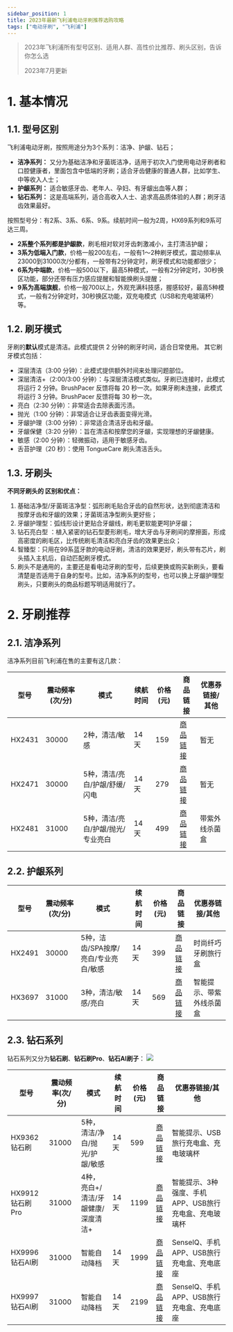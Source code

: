```yaml
---
sidebar_position: 1
title: 2023年最新飞利浦电动牙刷推荐选购攻略
tags: ["电动牙刷", "飞利浦"]
---
```


> 2023年飞利浦所有型号区别、适用人群、高性价比推荐、刷头区别，告诉你怎么选
> 
> 2023年7月更新

# 1. 基本情况
## 1.1. 型号区别

飞利浦电动牙刷，按照用途分为3个系列：洁净、护龈、钻石；
- **洁净系列：** 又分为基础洁净和牙菌斑洁净，适用于初次入门使用电动牙刷者和口腔健康者，里面包含中低端的牙刷；适合牙齿健康的普通人群，比如学生、中等收入人士；
- **护龈系列：** 适合敏感牙齿、老年人、孕妇、有牙龈出血等人群；
- **钻石系列：** 这是高端系列，适合高收入人士、追求高品质体验的人群；刷牙洁齿效果最好。

按照型号分：有2系、3系、6系、9系。续航时间一般为2周，HX69系列和9系可达三周。
- **2系整个系列都是护龈款**，刷毛相对软对牙齿刺激减小，主打清洁护龈；
- **3系为低端入门款**，价格一般200左右，一般有1～2种刷牙模式，震动频率从23000到31000次/分都有，一般带有2分钟定时，刷牙模式和功能都很少；
- **6系为中端款**，价格一般500以下，最高5种模式，一般有2分钟定时，30秒换区功能，部分还带有压力感应提醒和智能换刷头提醒；
- **9系为高端旗舰**，价格一般700以上，外观充满科技感，握感较好，最高5种模式，一般有2分钟定时，30秒换区功能，双充电模式（USB和充电玻璃杯）等。

## 1.2. 刷牙模式

牙刷的**默认**模式是清洁。此模式提供 2 分钟的刷牙时间，适合日常使用。
其它刷牙模式包括：
- 深层清洁（3:00 分钟）：此模式提供额外时间来处理问题部位。
- 深层清洁+（2:00/3:00 分钟）：与深层清洁模式类似。牙刷已连接时，此模式将运行 2 分钟。BrushPacer 反馈将每 20 秒一次。如果牙刷未连接，此模式将运行 3 分钟。BrushPacer 反馈将每 30 秒一次。
- 亮白（2:30 分钟）：非常适合去除表面污渍。
- 抛光（1:00 分钟）：非常适合让牙齿表面变得光滑。
- 牙龈护理（3:00 分钟）：非常适合清洁牙齿和牙龈。
- 牙龈保健（3:20 分钟）：旨在清洁和按摩您的牙龈，实现理想的牙龈健康。
- 敏感（2:00 分钟）：轻微振动，适用于敏感牙齿。
- 舌苔护理（20 秒）：使用 TongueCare 刷头清洁舌头。

## 1.3. 牙刷头

**不同牙刷头的 区别和优点：**
1. 基础洁净型/牙菌斑洁净型：弧形刷毛贴合牙齿的自然形状，达到彻底清洁和按摩牙齿和牙龈的效果；牙菌斑洁净型刷头更好些；
2. 牙龈护理型：弧线形设计更贴合牙龈线，刷毛更软能更呵护牙龈；
3. 钻石亮白型 ：植入紧密的钻石型菱形刷毛，增大牙齿与牙刷间的摩擦面，形成高密度的刷毛区，比传统刷毛清洁和亮白牙齿的效果更出众；
4. 智臻型：只用在99系蓝牙款的电动牙刷，清洁的效果更好，刷头带有芯片，刷头插入主机后，自动匹配刷牙模式。
5. 刷头不是通用的，主要还是看电动牙刷的型号，后续更换或购买新刷头，要看清楚是否适用于自身的型号。比如，洁净系列的型号，也可以换上牙龈护理型刷头，只要刷头的商品标题写明适用就行了。

# 2. 牙刷推荐
## 2.1. 洁净系列

洁净系列目前飞利浦在售的主要有这几款：

| 型号   | 震动频率(次/分) | 模式                          | 续航时间 | 价格(元) | 商品链接                                                                                                                                                                                                                                                                                                                                                                                                                                       | 优惠券链接/其他|
| ------ | --------------- | ----------------------------- | -------- | -------- | ---------------------------------------------------------------------------------------------------------------------------------------------------------------------------------------------------------------------------------------------------------------------------------------------------------------------------------------------------------------------------------------------------------------------------------------------- | ---------- |
| HX2431 | 30000           | 2种，清洁/敏感                | 14天     | 159      | [商品链接](https://union-click.jd.com/jdc?e=618%7Cpc%7C&p=JF8BAREJK1olXwQAV15fDU4SC18IGloUXQMKU11aCUInRzBQRQQlBENHFRxWFlVPRjtUBABAQlRcCEBdCUoWA2oAHFgSXA8dDRsBVXtCf29XcwJdGGQFNlhVbxVKAAwPfytTUQoyVW5eCUsUC2cAHl4WbTYCU24fZpOFrLuxg4yRyhpcCAuEjdzDvekMK1olXQELXVhVDUMeAmkPHGsSXQ8yjePv3NSh1OyKK2slXjYFVFdJDjlWUXsOaWslXTYBZF5cCEMVAm0LG1wRQQYAXV1ZDFcXBGYBHVMQVQAAV1hbOEkWAmsBK2slPQ5pMDsCeCBUU2dJWh8XKUJUVDsjeh5pbW1qbl1XCU1HUh0LUiJTXSdzfms) | 暂无       |
| HX2471 | 30000           | 5种，清洁/亮白/护龈/舒缓/闪电 | 14天     | 279   | [商品链接](https://union-click.jd.com/jdc?e=618%7Cpc%7C&p=JF8BAREJK1olXwQGUV5VD0oWAl8IGloUXQMAVVZYCEMnRzBQRQQlBENHFRxWFlVPRjtUBABAQlRcCEBdCUoWA2oKGlMQXQ4dDRsBVXsNYhFMWT4WKWUHADgZUkt_UD19Yj9TUQoyVW5eCUsUC2cAHl4WbTYCU24fZpOFrLuxg4yRyhpcCAuEjdzDvekMK1olXQELXVhVDEseBmwMH2sSXQ8yjePv3NSh1OyKK2slXjYFVFdJDjlWUXsOaWslXTYBZF5cCEMUBmgKH1MVQQYFV1ldClcXBGYBHVMRXQ8CV1tVOEkWAmsBK2slJmRRHCI0UhBnXA19SAB9VVwHMF1UYCwUbT1wZQxDNm9DUig1ag1SRAdzb2s) | 暂无       |
| HX2481     |    31000    |     5种，清洁/亮白/护龈/抛光/专业亮白      |      14天    |      499    |        [商品链接](https://union-click.jd.com/jdc?e=618%7Cpc%7C&p=JF8BAREJK1olXwQGUV5VD0oWAl8IGloUWA8GVV9bDkonRzBQRQQlBENHFRxWFlVPRjtUBABAQlRcCEBdCUoWBmYMGloTWwcdDRsBVXtNWhB4Zyt9O2RrBAFbVhhlHQRLQgtlUQoyVW5eCUsUC2cAHl4WbTYCU24fZpOFrLuxg4yRyhpcCAuEjdzDvekMK1olXQELXVhVDE4VA2cIH2sSXQ8yjePv3NSh1OyKK2slXjYFVFdJDjlWUXsOaWslXTYBZF5cCEIeA28AElwcQQYAU11eDlcXBGYBHVMRWAUKXVhYOEkWAmsBK2slWwICVFs5cx90emtBWl1yXAdpFwYnSjBhbW1PSD50AwIDDj02DQlLRw9fc2s)                                                                                                                                                                                                                                                                                                                                                                                                                                 |    带紫外线杀菌盒        |

## 2.2. 护龈系列

| 型号   | 震动频率(次/分) | 模式                          | 续航时间 | 价格(元) | 商品链接                                                                                                                                                                                                                                                                                                                                                                                                                                       | 优惠券链接/其他|
| ------ | --------------- | ----------------------------- | -------- | -------- | ---------------------------------------------------------------------------------------------------------------------------------------------------------------------------------------------------------------------------------------------------------------------------------------------------------------------------------------------------------------------------------------------------------------------------------------------- | ---------- |
| HX2491 | 30000           | 5种，洁齿/SPA按摩/亮白/专业亮白/敏感            | 14天     | 399      | [商品链接](https://union-click.jd.com/jdc?e=618%7Cpc%7C&p=JF8BAREJK1olXwQGUV5VD0oWAl8IGloUWQIGV1hfDksnRzBQRQQlBENHFRxWFlVPRjtUBABAQlRcCEBdCUoWB2sMGF0XWwYdDRsBVXtLXnFUeV0UJ2Z0MicPVhZCWRpXYlh1UQoyVW5eCUsUC2cAHl4WbTYCU24fZpOFrLuxg4yRyhpcCAuEjdzDvekMK1olXQELXVdeAUoSAG4OHWsSXQ8yjePv3NSh1OyKK2slXjYFVFdJDjlWUXsOaWslXTYBZF5cCEIeCm0MHloUQQYHUVdfCVcXBGYBElgcXAQKU1dZOEkWAmsBK2slKHtcDVoWQAl1BxJLUyNsPXILMFsaTUJIbW17ZFpxKWZxLjxUbzN3Qm9aZ2s) | 时尚纤巧牙刷旅行盒       |
| HX3697 | 31000           | 3种，清洁/敏感/亮白 | 14天     | 569   | [商品链接](https://union-click.jd.com/jdc?e=618%7Cpc%7C&p=JF8BAREJK1olXwQGUV5VD0oWAl8IGloUXQ8LVlhZCEsnRzBQRQQlBENHFRxWFlVPRjtUBABAQlRcCEBdCUoWA2YBGV0RXQYdDRsBVXtAYixWTx9WAWRSHFguaCpucGhaYR5DUQoyVW5eCUsUC2cAHl4WbTYCU24fZpOFrLuxg4yRyhpcCAuEjdzDvekMK1olXQELXVdeAUgXAmcPGGsSXQ8yjePv3NSh1OyKK2slXjYFVFdJDjlWUXsOaWslXTYBZF5cCEMTAm0MH1wTQQYAXVdfD1cXBGYBElgcXgcLUVlZOEkWAmsBK2slX1lkMF0EXxMeZzBjHglRCkR5Lz8_cRkQbW1aXDp2KWFQH1cmCi5RQTFARGs) | 智能提示、带紫外线杀菌盒       |

## 2.3. 钻石系列

钻石系列又分为**钻石刷**、**钻石刷Pro**、**钻石AI刷子**：
![](https://pic.ziyuan.wang/2023/07/09/c80b480a858cd.png)

| 型号   | 震动频率(次/分) | 模式                               | 续航时间 | 价格(元) | 商品链接                                                                                                                                                                                                                                                                                                                                                                                                                                       | 优惠券链接/其他                                       |
| ------ | --------------- | ---------------------------------- | -------- | -------- | ---------------------------------------------------------------------------------------------------------------------------------------------------------------------------------------------------------------------------------------------------------------------------------------------------------------------------------------------------------------------------------------------------------------------------------------------- | ----------------------------------------------------- |
| HX9362 钻石刷 | 31000           | 5种，清洁/净白/抛光/护龈/敏感      | 14天     | 599      | [商品链接](https://union-click.jd.com/jdc?e=618%7Cpc%7C&p=JF8BAQcJK1olXwQGUV5VD0oWAl8IGFIUVQUDZBoCUBVIMzZNXhpXVhgcDBsJVFRMVnBaRQcLXQULVVZeCVRORjNVKyRxBhwYECQmbS9PZCZ4ax9BWGUGAT5RBHsWM2wJG1gdVQ4HUV1tOEsQMy1mw8m6ib-ag9rKFBVLVraNjI-r2wIyVW5dD0IeCmwBHloWVAQHZFldAXvOvt3chO3C3oQyZG5eOEwXCnsOaRpHSQBwZG5dOEgnA24IE1gVXAQEVFZBCEsTAm8LB1sSVA8LV1dYCUoeB244GVoUWQ8yZG4IWDdLVgloSFhqDUFyXCokDj9QAz9abFx7X15cKBs9Tz9FABt8TgtnNGBiZA)              | 智能提示、USB旅行充电盒、充电玻璃杯                   |
| HX9912 钻石刷Pro | 31000           | 4种，亮白+/清洁/牙龈健康/深度清洁+ | 14天     | 1199     | [商品链接](https://union-click.jd.com/jdc?e=618%7Cpc%7C&p=JF8BAREJK1olXwQGUV5VD0oWAl8IGloUXgYDUFhdDEInRzBQRQQlBENHFRxWFlVPRjtUBABAQlRcCEBdCUoWAG8JH10VWQ8dDRsBVXtoUS4SQjNtJWQAJiQIe0hjXz91SF5DUQoyVW5eCUsUC2cAHl4WbTYCU24fZpOFrLuxg4yRyhpcCAuEjdzDvekMK1olXQELXVdeAU8QBm8KH2sSXQ8yjePv3NSh1OyKK2slXjYFVFdJDjlWUXsOaWslXTYBZF5cCEMTAm0AGVwSQQYGUl9eDFcXBGYBElgcWQEBUVxYOEkWAmsBK2slOHZSP10NUDFRSx9uXClKIX1WISg-e09KbW0Ie1wXFW4DHxgJVBFqfwxRa2s) | 智能提示、3种强度、手机APP、USB旅行充电盒、充电玻璃杯 |
| HX9996 钻石AI刷 | 31000           | 智能自动降档                       | 14天     | 1999     | [商品链接](https://union-click.jd.com/jdc?e=618%7Cpc%7C&p=JF8BAREJK1olXwQGUV5VD0oWAl8IGloUXQcFUldYDUMnRzBQRQQlBENHFRxWFlVPRjtUBABAQlRcCEBdCUoWA24PHVIQWA4dDRsBVXt8aC8WWiBgAWRAACM_VzRLUTZSSAxlUQoyVW5eCUsUC2cAHl4WbTYCU24fZpOFrLuxg4yRyhpcCAuEjdzDvekMK1olXQELXVdVDE4TAmsPE2sSXQ8yjePv3NSh1OyKK2slXjYFVFdJDjlWUXsOaWslXTYBZF5cCEIRAWsLE1oTQQYCXVpVDlcXBGYBElMRWAMLVlZYOEkWAmsBK2slKm10AVsjXhZ2YARWTFldKVUGAD1adyhybW1vaDJhG1RbNT9ZdQ8UBw1DeGs) | SenseIQ、手机APP、USB旅行充电盒、充电底座             |
| HX9997 钻石AI刷 | 31000           | 智能自动降档                       | 14天     | 2199     | [商品链接](https://union-click.jd.com/jdc?e=618%7Cpc%7C&p=JF8BAREJK1olXwQGUV5VD0oWAl8IGloUXg4DU1dfDkgnRzBQRQQlBENHFRxWFlVPRjtUBABAQlRcCEBdCUoWAGcJHFIXWwUdDRsBVXtvVm16XA5OD2N4Ux8VQDF2Yh1NQx91UQoyVW5eCUsUC2cAHl4WbTYCU24fZpOFrLuxg4yRyhpcCAuEjdzDvekMK1olXQELXVdVDEsTBmgLHmsSXQ8yjePv3NSh1OyKK2slXjYFVFdJDjlWUXsOaWslXTYBZF5cCEMUA2wNG1gXQQYFUVxYDFcXBGYBElMRXQMLUVhcOEkWAmsBK2slFlRVPQddDDVrAT14HzAVGHRwMj8bAQAebW1XRx9DLw9XDSIveCAXQw58WWs) | SenseIQ、手机APP、USB旅行充电盒、充电底座             |                                                 |

